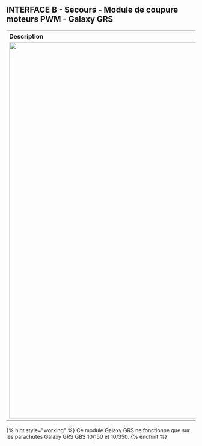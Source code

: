 ## INTERFACE B - Secours - Module de coupure moteurs PWM - Galaxy GRS 

<table style=" text-align: left;">
    <tr>
        <th colspan="2">Description</th>
    </tr>
    <tr>
        <td><img src="../gitbook/images/INTB/INTB-CUTTER.jpeg" width="1000"></td>
        <td>L’Engine Cutter de Galaxy GRS est un module de coupure des moteurs prévu pour optimiser le déploiement du parachute de secours. Les moteurs seront ainsi automatiquement coupés lors du déclenchement du parachute.</td>
    </tr>
</table>

{% hint style="working" %}
Ce module Galaxy GRS ne fonctionne que sur les parachutes Galaxy GRS GBS 10/150 et 10/350.
{% endhint %}